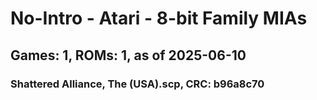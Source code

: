 # No-Intro - Atari - 8-bit Family MIAs
## Games: 1, ROMs: 1, as of 2025-06-10

### Shattered Alliance, The (USA).scp, CRC: b96a8c70
